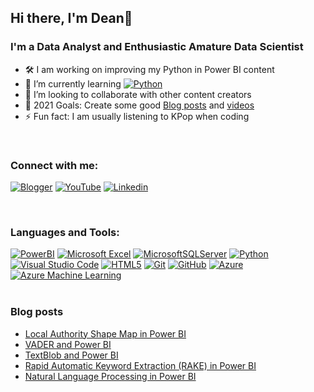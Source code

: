 ## Hi there, I'm Dean👋
### I'm a Data Analyst and Enthusiastic Amature Data Scientist
- 🛠 I am working on improving my Python in Power BI content
- 🌱 I’m currently learning [![Python](https://img.shields.io/badge/python-3670A0?style=for-the-badge&logo=python&logoColor=ffdd54)](#)
- 👯 I’m looking to collaborate with other content creators
- 🎯 2021 Goals: Create some good [Blog posts][blog] and [videos][youtube]
- ⚡ Fun fact: I am usually listening to KPop when coding
</br>

### Connect with me:
[![Blogger](https://img.shields.io/badge/My%20Blog-FF5722?style=for-the-badge&logo=blogger&logoColor=white)](https://drdataanalysis.blogspot.com)
[![YouTube](https://img.shields.io/badge/drdataanalysis-%23FF0000.svg?style=for-the-badge&logo=YouTube&logoColor=white)](https://www.youtube.com/channel/UChJ77w5j15kyK6zYt1Kko7g)
[![Linkedin](https://img.shields.io/badge/linkedin-%230077B5.svg?style=for-the-badge&logo=linkedin&logoColor=white)](https://www.linkedin.com/in/drdataanalysis)
</br>

</br>

### Languages and Tools:
[![PowerBI](https://img.shields.io/badge/Power%20BI-F2C811?style=for-the-badge&logo=powerbi&logoColor=black)](#)
[![Microsoft Excel](https://img.shields.io/badge/Microsoft_Excel-217346?style=for-the-badge&logo=microsoft-excel&logoColor=white)](#)
[![MicrosoftSQLServer](https://img.shields.io/badge/Microsoft%20SQL%20Sever-CC2927?style=for-the-badge&logo=microsoft%20sql%20server&logoColor=white)](#)
[![Python](https://img.shields.io/badge/python-3670A0?style=for-the-badge&logo=python&logoColor=ffdd54)](#)
[![Visual Studio Code](https://img.shields.io/badge/Visual%20Studio%20Code-0078d7.svg?style=for-the-badge&logo=visual-studio-code&logoColor=white)](#)
[![HTML5](https://img.shields.io/badge/html5-%23E34F26.svg?style=for-the-badge&logo=html5&logoColor=white)](#)
[![Git](https://img.shields.io/badge/git-%23F05033.svg?style=for-the-badge&logo=git&logoColor=white)](#)
[![GitHub](https://img.shields.io/badge/github-%23121011.svg?style=for-the-badge&logo=github&logoColor=white)](#)
[![Azure](https://img.shields.io/badge/azure%20dev%20ops-%230072C6.svg?style=for-the-badge&logo=azure-devops&logoColor=white)](#)
[![Azure Machine Learning](https://img.shields.io/badge/Microsoft_Machine_Learning-258ffa?style=for-the-badge&logo=microsoft&logoColor=white)](#)
</br>
</br>
### Blog posts
<!-- BLOG-POST-LIST:START -->
- [Local Authority Shape Map in Power BI](https://drdataanalysis.blogspot.com/2021/03/local-authority-shape-map-in-power-bi.html)
- [VADER and Power BI](https://drdataanalysis.blogspot.com/2021/03/vader-and-power-bi.html)
- [TextBlob and Power BI](https://drdataanalysis.blogspot.com/2021/03/textblob-and-power-bi.html)
- [Rapid Automatic Keyword Extraction (RAKE) in Power BI](https://drdataanalysis.blogspot.com/2021/02/rapid-automatic-keyword-extraction-rake.html)
- [Natural Language Processing in Power BI](https://drdataanalysis.blogspot.com/2021/02/natural-language-processing-in-power-bi.html)
<!-- BLOG-POST-LIST:END -->

[blog]: https://drdataanalysis.blogspot.com/
[youtube]: https://www.youtube.com/channel/UChJ77w5j15kyK6zYt1Kko7g
[linkedin]: https://www.linkedin.com/in/drdataanalysis
